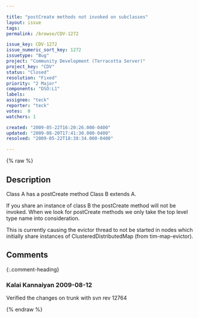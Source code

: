 ```yaml
---

title: "postCreate methods not invoked on subclasses"
layout: issue
tags: 
permalink: /browse/CDV-1272

issue_key: CDV-1272
issue_numeric_sort_key: 1272
issuetype: "Bug"
project: "Community Development (Terracotta Server)"
project_key: "CDV"
status: "Closed"
resolution: "Fixed"
priority: "2 Major"
components: "DSO:L1"
labels: 
assignee: "teck"
reporter: "teck"
votes:  0
watchers: 1

created: "2009-05-22T16:20:26.000-0400"
updated: "2009-08-20T17:41:30.000-0400"
resolved: "2009-05-22T18:38:34.000-0400"

---
```




{% raw %}



## Description

<div markdown="1" class="description">

Class A has a postCreate method
Class B extends A.

If you share an instance of class B the postCreate method will not be invoked. When we look for postCreate methods we only take the top level type name into consideration. 

This is currently causing the evictor thread to not be started in nodes which initially share instances of ClusteredDistributedMap (from tim-map-evictor). 

</div>

## Comments


{:.comment-heading}
### **Kalai Kannaiyan** <span class="date">2009-08-12</span>

<div markdown="1" class="comment">

Verified the changes on trunk with svn rev 12764

</div>



{% endraw %}
